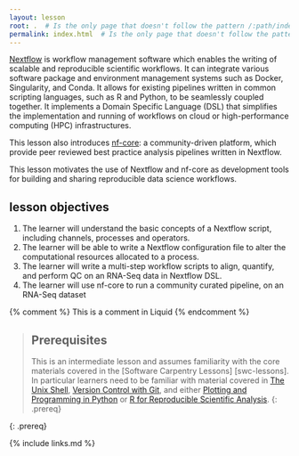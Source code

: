 ```yaml
---
layout: lesson
root: .  # Is the only page that doesn't follow the pattern /:path/index.html
permalink: index.html  # Is the only page that doesn't follow the pattern /:path/index.html
---
```



[Nextflow](https://www.nextflow.io/) is workflow management software which
enables the writing of scalable and reproducible scientific workflows. It
can integrate various software package and environment management systems
such as Docker, Singularity, and Conda. It allows for existing pipelines
written in common scripting languages, such as R and Python, to
be seamlessly coupled together. It implements a Domain Specific Language
(DSL) that simplifies the implementation and running of workflows on
cloud or high-performance computing (HPC) infrastructures.

This lesson also introduces [nf-core](https://nf-co.re/): a
community-driven platform, which provide peer reviewed
best practice analysis pipelines written in Nextflow.

This lesson motivates the use of Nextflow and nf-core as development tools
for building and sharing reproducible data science workflows.

## lesson objectives

1. The learner will understand the basic concepts of a Nextflow script, including  channels, processes and operators.
2. The learner will be able to write a Nextflow configuration file to alter the computational resources allocated to a process.
3. The learner will write a multi-step workflow scripts to align, quantify, and perform QC on an RNA-Seq data in Nextflow DSL.
4. The learner will use  nf-core to run a community curated pipeline, on an RNA-Seq dataset

{% comment %} This is a comment in Liquid {% endcomment %}


> ## Prerequisites
>
> This is an intermediate lesson and assumes familiarity with the core materials covered in the
> [Software Carpentry Lessons] [swc-lessons]. In particular learners need to be familiar with
> material covered in [The Unix Shell](http://swcarpentry.github.io/shell-novice),
> [Version Control with Git](http://swcarpentry.github.io/git-novice), and either
> [Plotting and Programming in Python](http://swcarpentry.github.io/python-novice-gapminder) or
> [R for Reproducible Scientific Analysis](http://swcarpentry.github.io/r-novice-gapminder).
{: .prereq}


{: .prereq}

{% include links.md %}
